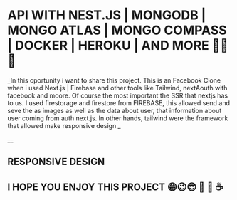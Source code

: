 # API WITH NEST.JS | MONGODB | MONGO ATLAS | MONGO COMPASS | DOCKER | HEROKU | AND MORE 🚀🚀🚀

_In this oportunity i want to share this project. This is an Facebook Clone when i used Next.js | Firebase and other tools like Tailwind, nextAouth with facebook and moore. Of course the most important the SSR that nextjs has to us. I used firestorage and firestore from FIREBASE, this allowed send and seve the as images as well as the data about user, that information about user coming from auth next.js. In other hands, tailwind were the framework that allowed make responsive design _

 __

## RESPONSIVE DESIGN


## I HOPE YOU ENJOY THIS PROJECT 😁😉😎 🚀 🍺 ☕


